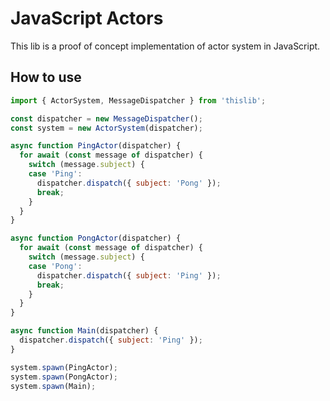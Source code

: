 # JavaScript Actors

This lib is a proof of concept implementation of actor system in JavaScript.

## How to use

```javascript
import { ActorSystem, MessageDispatcher } from 'thislib';

const dispatcher = new MessageDispatcher();
const system = new ActorSystem(dispatcher);
```

```javascript
async function PingActor(dispatcher) {
  for await (const message of dispatcher) {
    switch (message.subject) {
    case 'Ping':
      dispatcher.dispatch({ subject: 'Pong' });
      break;
    }
  }
}

async function PongActor(dispatcher) {
  for await (const message of dispatcher) {
    switch (message.subject) {
    case 'Pong':
      dispatcher.dispatch({ subject: 'Ping' });
      break;
    }
  }
}

async function Main(dispatcher) {
  dispatcher.dispatch({ subject: 'Ping' });
}

system.spawn(PingActor);
system.spawn(PongActor);
system.spawn(Main);
```
